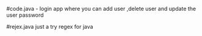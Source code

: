 #code.java - login app 
where you can add user ,delete user and update the user password

#rejex.java 
just a try regex for java
